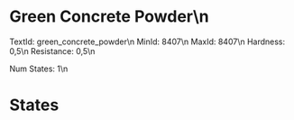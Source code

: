# Green Concrete Powder\n
TextId: green_concrete_powder\n
MinId: 8407\n
MaxId: 8407\n
Hardness: 0,5\n
Resistance: 0,5\n

Num States: 1\n
# States
```

```